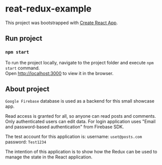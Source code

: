# reat-redux-example

This project was bootstrapped with [Create React App](https://github.com/facebook/create-react-app).

## Run project

### `npm start`

To run the project locally, navigate to the project folder and execute `npm start` command.<br />
Open [http://localhost:3000](http://localhost:3000) to view it in the browser.

## About project

`Google Firebase` database is used as a backend for this small showcase app. 

Read access is granted for all, so anyone can read posts and comments. Only authenticated users can edit data. For login application uses 
"Email and password-based authentication" from Firebase SDK. 

The test account for this application is:
username: `uset@posts.com`
password: `Test1234`

The intention of this application is to show how the Redux can be used to manage the state in the React application.